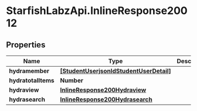 # StarfishLabzApi.InlineResponse20012

## Properties
Name | Type | Description | Notes
------------ | ------------- | ------------- | -------------
**hydramember** | [**[StudentUserjsonldStudentUserDetail]**](StudentUserjsonldStudentUserDetail.md) |  | 
**hydratotalItems** | **Number** |  | [optional] 
**hydraview** | [**InlineResponse200Hydraview**](InlineResponse200Hydraview.md) |  | [optional] 
**hydrasearch** | [**InlineResponse200Hydrasearch**](InlineResponse200Hydrasearch.md) |  | [optional] 

